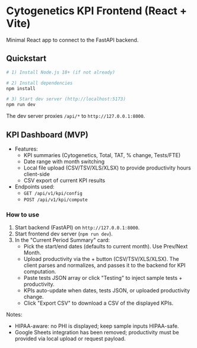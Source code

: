 # Cytogenetics KPI Frontend (React + Vite)

Minimal React app to connect to the FastAPI backend.

## Quickstart

```bash
# 1) Install Node.js 18+ (if not already)

# 2) Install dependencies
npm install

# 3) Start dev server (http://localhost:5173)
npm run dev
```

The dev server proxies `/api/*` to `http://127.0.0.1:8000`.

## KPI Dashboard (MVP)

- Features:
  - KPI summaries (Cytogenetics, Total, TAT, % change, Tests/FTE)
  - Date range with month switching
  - Local file upload (CSV/TSV/XLS/XLSX) to provide productivity hours client-side
  - CSV export of current KPI results
- Endpoints used:
  - `GET /api/v1/kpi/config`
  - `POST /api/v1/kpi/compute`

### How to use
1) Start backend (FastAPI) on `http://127.0.0.1:8000`.
2) Start frontend dev server (`npm run dev`).
3) In the "Current Period Summary" card:
   - Pick the start/end dates (defaults to current month). Use Prev/Next Month.
   - Upload productivity via the + button (CSV/TSV/XLS/XLSX). The client parses and normalizes, and passes it to the backend for KPI computation.
   - Paste tests JSON array or click "Testing" to inject sample tests + productivity.
   - KPIs auto-update when dates, tests JSON, or uploaded productivity change.
   - Click "Export CSV" to download a CSV of the displayed KPIs.

Notes:
- HIPAA-aware: no PHI is displayed; keep sample inputs HIPAA-safe.
- Google Sheets integration has been removed; productivity must be provided via local upload or request payload.
